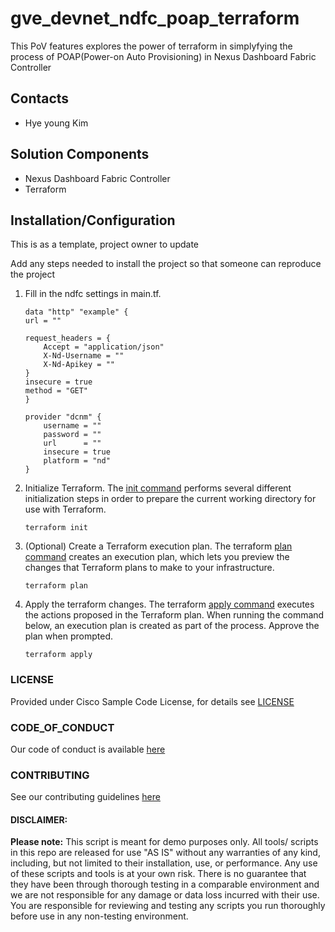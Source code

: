 # gve_devnet_ndfc_poap_terraform
This PoV features explores the power of terraform in simplyfying the process of POAP(Power-on Auto Provisioning) in Nexus Dashboard Fabric Controller


## Contacts
* Hye young Kim


## Solution Components
* Nexus Dashboard Fabric Controller
* Terraform


## Installation/Configuration

This is as a template, project owner to update

Add any steps needed to install the project so that someone can reproduce the project

1. Fill in the ndfc settings in main.tf.

    ```
    data "http" "example" {
    url = ""

    request_headers = {
        Accept = "application/json"
        X-Nd-Username = ""
        X-Nd-Apikey = ""
    }
    insecure = true
    method = "GET"
    }

    provider "dcnm" {
        username = ""
        password = ""
        url      = ""
        insecure = true
        platform = "nd"
    }
    ```


2. Initialize Terraform. The [init command](https://developer.hashicorp.com/terraform/cli/commands/init) performs several different initialization steps in order to prepare the current working directory for use with Terraform. 
    ```
    terraform init
    ```


3. (Optional) Create a Terraform execution plan. The terraform [plan command](https://developer.hashicorp.com/terraform/cli/commands/plan) creates an execution plan, which lets you preview the changes that Terraform plans to make to your infrastructure. 
    ```
    terraform plan
    ```


4. Apply the terraform changes. The terraform [apply command](https://developer.hashicorp.com/terraform/cli/commands/apply) executes the actions proposed in the Terraform plan. When running the command below, an execution plan is created as part of the process. Approve the plan when prompted. 
    ```
    terraform apply
    ```


### LICENSE

Provided under Cisco Sample Code License, for details see [LICENSE](LICENSE.md)

### CODE_OF_CONDUCT

Our code of conduct is available [here](CODE_OF_CONDUCT.md)

### CONTRIBUTING

See our contributing guidelines [here](CONTRIBUTING.md)

#### DISCLAIMER:
<b>Please note:</b> This script is meant for demo purposes only. All tools/ scripts in this repo are released for use "AS IS" without any warranties of any kind, including, but not limited to their installation, use, or performance. Any use of these scripts and tools is at your own risk. There is no guarantee that they have been through thorough testing in a comparable environment and we are not responsible for any damage or data loss incurred with their use.
You are responsible for reviewing and testing any scripts you run thoroughly before use in any non-testing environment.